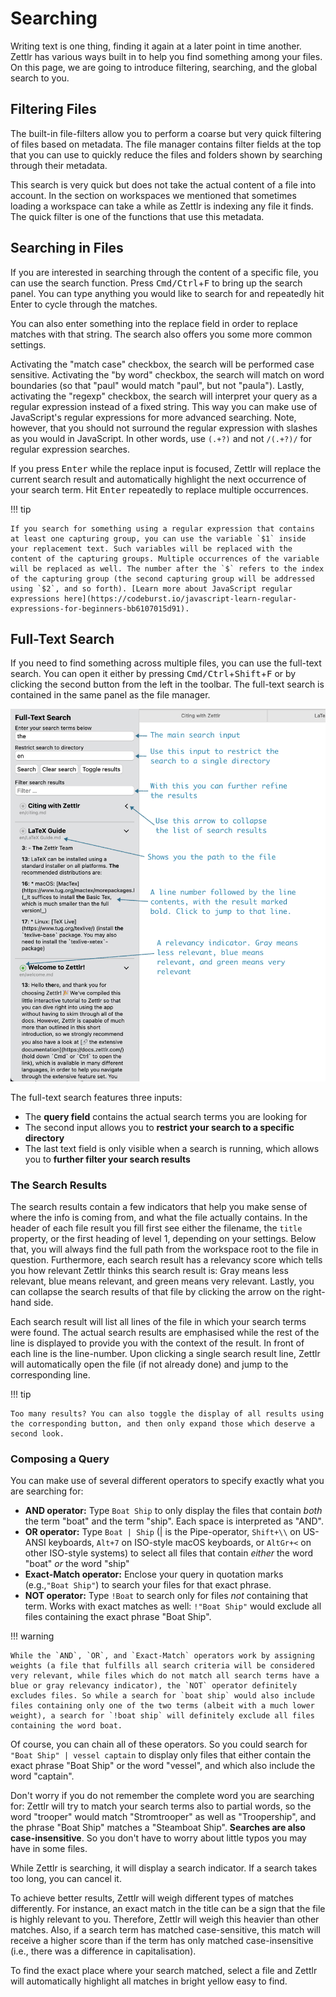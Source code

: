 # Searching

Writing text is one thing, finding it again at a later point in time another. Zettlr has various ways built in to help you find something among your files. On this page, we are going to introduce filtering, searching, and the global search to you.

## Filtering Files

The built-in file-filters allow you to perform a coarse but very quick filtering of files based on metadata. The file manager contains filter fields at the top that you can use to quickly reduce the files and folders shown by searching through their metadata.

This search is very quick but does not take the actual content of a file into account. In the section on workspaces we mentioned that sometimes loading a workspace can take a while as Zettlr is indexing any file it finds. The quick filter is one of the functions that use this metadata.

## Searching in Files

If you are interested in searching through the content of a specific file, you can use the search function. Press <kbd>Cmd/Ctrl</kbd>+<kbd>F</kbd> to bring up the search panel. You can type anything you would like to search for and repeatedly hit Enter to cycle through the matches.

You can also enter something into the replace field in order to replace matches with that string. The search also offers you some more common settings.

Activating the "match case" checkbox, the search will be performed case sensitive. Activating the "by word" checkbox, the search will match on word boundaries (so that "paul" would match "paul", but not "paula"). Lastly, activating the "regexp" checkbox, the search will interpret your query as a regular expression instead of a fixed string. This way you can make use of JavaScript's regular expressions for more advanced searching. Note, however, that you should not surround the regular expression with slashes as you would in JavaScript. In other words, use `(.+?)` and not `/(.+?)/` for regular expression searches.

If you press <kbd>Enter</kbd> while the replace input is focused, Zettlr will replace the current search result and automatically highlight the next occurrence of your search term. Hit <kbd>Enter</kbd> repeatedly to replace multiple occurrences.

!!! tip

    If you search for something using a regular expression that contains at least one capturing group, you can use the variable `$1` inside your replacement text. Such variables will be replaced with the content of the capturing groups. Multiple occurrences of the variable will be replaced as well. The number after the `$` refers to the index of the capturing group (the second capturing group will be addressed using `$2`, and so forth). [Learn more about JavaScript regular expressions here](https://codeburst.io/javascript-learn-regular-expressions-for-beginners-bb6107015d91).

## Full-Text Search

If you need to find something across multiple files, you can use the full-text search. You can open it either by pressing <kbd>Cmd/Ctrl</kbd>+<kbd>Shift</kbd>+<kbd>F</kbd> or by clicking the second button from the left in the toolbar. The full-text search is contained in the same panel as the file manager.

![The full text search with explanations](../img/full_text_search.png)

The full-text search features three inputs:

* The **query field** contains the actual search terms you are looking for
* The second input allows you to **restrict your search to a specific directory**
* The last text field is only visible when a search is running, which allows you to **further filter your search results**

### The Search Results

The search results contain a few indicators that help you make sense of where the info is coming from, and what the file actually contains. In the header of each file result you fill first see either the filename, the `title` property, or the first heading of level 1, depending on your settings. Below that, you will always find the full path from the workspace root to the file in question. Furthermore, each search result has a relevancy score which tells you how relevant Zettlr thinks this search result is: Gray means less relevant, blue means relevant, and green means very relevant. Lastly, you can collapse the search results of that file by clicking the arrow on the right-hand side.

Each search result will list all lines of the file in which your search terms were found. The actual search results are emphasised while the rest of the line is displayed to provide you with the context of the result. In front of each line is the line-number. Upon clicking a single search result line, Zettlr will automatically open the file (if not already done) and jump to the corresponding line.

!!! tip

    Too many results? You can also toggle the display of all results using the corresponding button, and then only expand those which deserve a second look.

### Composing a Query

You can make use of several different operators to specify exactly what you are searching for:

* **AND operator:** Type `Boat Ship` to only display the files that contain _both_ the term "boat" and the term "ship". Each space is interpreted as "AND".
* **OR operator:** Type `Boat | Ship` (| is the Pipe-operator, `Shift+\\` on US-ANSI keyboards, `Alt+7` on ISO-style macOS keyboards, or `AltGr+<` on other ISO-style systems) to select all files that contain _either_ the word "boat" _or_ the word "ship"
* **Exact-Match operator:** Enclose your query in quotation marks (e.g.,`"Boat Ship"`) to search your files for that exact phrase.
* **NOT operator:** Type `!Boat` to search only for files _not_ containing that term. Works with exact matches as well: `!"Boat Ship"` would exclude all files containing the exact phrase "Boat Ship".

!!! warning

    While the `AND`, `OR`, and `Exact-Match` operators work by assigning weights (a file that fulfills all search criteria will be considered very relevant, while files which do not match all search terms have a blue or gray relevancy indicator), the `NOT` operator definitely excludes files. So while a search for `boat ship` would also include files containing only one of the two terms (albeit with a much lower weight), a search for `!boat ship` will definitely exclude all files containing the word boat.

Of course, you can chain all of these operators. So you could search for `"Boat Ship" | vessel captain` to display only files that either contain the exact phrase "Boat Ship" or the word "vessel", and which also include the word "captain".

Don't worry if you do not remember the complete word you are searching for: Zettlr will try to match your search terms also to partial words, so the word "trooper" would match "Stromtrooper" as well as "Troopership", and the phrase "Boat Ship" matches a "Steamboat Ship". **Searches are also case-insensitive**. So you don't have to worry about little typos you may have in some files.

While Zettlr is searching, it will display a search indicator. If a search takes too long, you can cancel it.

To achieve better results, Zettlr will weigh different types of matches differently. For instance, an exact match in the title can be a sign that the file is highly relevant to you. Therefore, Zettlr will weigh this heavier than other matches. Also, if a search term has matched case-sensitive, this match will receive a higher score than if the term has only matched case-insensitive (i.e., there was a difference in capitalisation).

To find the exact place where your search matched, select a file and Zettlr will automatically highlight all matches in bright yellow easy to find.
